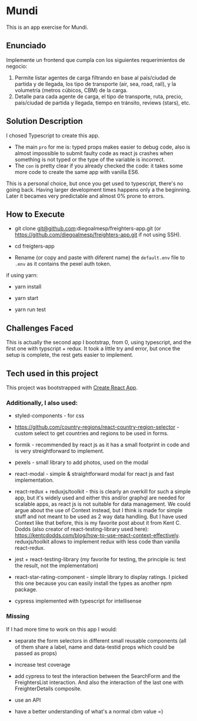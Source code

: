 # Mundi

This is an app exercise for Mundi.

## Enunciado

Implemente un frontend que cumpla con los siguientes requerimientos de negocio:

1. Permite listar agentes de carga filtrando en base al país/ciudad de partida y de llegada,
   los tipo de transporte (air, sea, road, rail), y la volumetría (metros cúbicos, CBM) de la
   carga.
2. Detalle para cada agente de carga, el tipo de transporte, ruta, precio, país/ciudad de
   partida y llegada, tiempo en tránsito, reviews (stars), etc.

## Solution Description

I chosed Typescript to create this app.

- The main `pro` for me is: typed props makes easier to debug code, also is almost impossible to submit faulty code as react js crashes when something is not typed or the type of the variable is incorrect.
- The `con` is pretty clear if you already checked the code: it takes some more code to create the same app with vanilla ES6.

This is a personal choice, but once you get used to typescript, there's no going back. Having larger development times happens only a the beginning. Later it becames very predictable and almost 0% prone to errors.

## How to Execute

- git clone git@github.com:diegoalmesp/freighters-app.git (or https://github.com/diegoalmesp/freighters-app.git if not using SSH).

- cd freigters-app

- Rename (or copy and paste with diferent name) the `default.env` file to `.env` as it contains the pexel auth token.

if using yarn:

- yarn install

- yarn start

- yarn run test

## Challenges Faced

This is actually the second app I bootstrap, from 0, using typescript, and the first one with typscript + redux. It took a little try and error, but once the setup is complete, the rest gets easier to implement.

## Tech used in this project

This project was bootstrapped with [Create React App](https://github.com/facebook/create-react-app).

### Additionally, I also used:

- styled-components - for css

- https://github.com/country-regions/react-country-region-selector - custom select to get countries and regions to be used in forms.

- formik - recommended by react js as it has a small footprint in code and is very streightforward to implement.

- pexels - small library to add photos, used on the modal

- react-modal - simple & straightforward modal for react js and fast implementation.

- react-redux + reduxjs/toolkit - this is clearly an overkill for such a simple app, but it's widely used and either this and/or graphql are needed for scalable apps, as react js is not suitable for data management. We could argue about the use of Context instead, but I think is made for simple stuff and not meant to be used as 2 way data handling. But I have used Context like that before, this is my favorite post about it from Kent C. Dodds (also creator of react-testing-library used here): https://kentcdodds.com/blog/how-to-use-react-context-effectively. reduxjs/toolkit allows to implement redux with less code than vanilla react-redux.

- jest + react-testing-library (my favorite for testing, the principle is: test the result, not the implementation)

- react-star-rating-component - simple library to display ratings. I picked this one because you can easily install the types as another npm package.

- cypress implemented with typescript for intellisense

### Missing

If I had more time to work on this app I would:

- separate the form selectors in different small reusable components (all of them share a label, name and data-testid props which could be passed as props)

- increase test coverage

- add cypress to test the interaction between the SearchForm and the FreightersList interaction. And also the interaction of the last one with FreighterDetails composite.

- use an API

- have a better understanding of what's a normal cbm value =)
